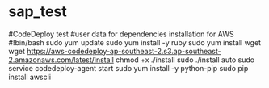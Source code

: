 # sap_test
#CodeDeploy test
#user data for dependencies installation for AWS
#!bin/bash
sudo yum update
sudo yum install -y ruby
sudo yum install wget
wget https://aws-codedeploy-ap-southeast-2.s3.ap-southeast-2.amazonaws.com/latest/install
chmod +x ./install
sudo ./install auto
sudo service codedeploy-agent start 
sudo yum install -y python-pip
sudo pip install awscli
